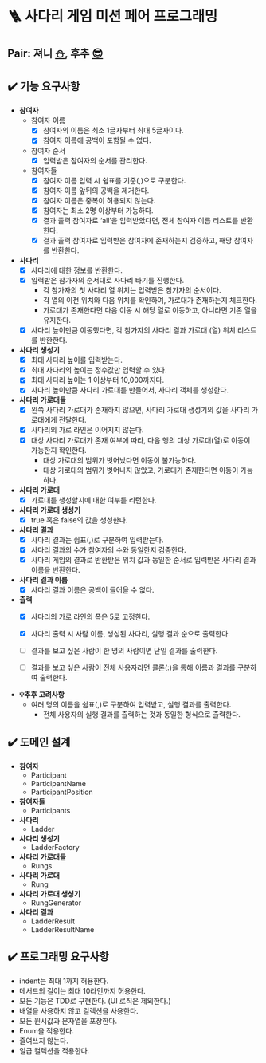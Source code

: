 # 🪜 사다리 게임 미션 페어 프로그래밍


##  Pair: 져니 [⛄️](http://github.com/cl8d), 후추 [😎](https://github.com/Combi153)


## ✔️ 기능 요구사항
- **참여자**
  - 참여자 이름
    - [x] 참여자의 이름은 최소 1글자부터 최대 5글자이다.
    - [x] 참여자 이름에 공백이 포함될 수 없다.
  - 참여자 순서
    - [x] 입력받은 참여자의 순서를 관리한다.
  - 참여자들
    - [x] 참여자 이름 입력 시 쉼표를 기준(,)으로 구분한다.
    - [x] 참여자 이름 앞뒤의 공백을 제거한다.
    - [x] 참여자 이름은 중복이 허용되지 않는다.
    - [x] 참여자는 최소 2명 이상부터 가능하다.
    - [x] 결과 출력 참여자로 ‘all’을 입력받았다면, 전체 참여자 이름 리스트를 반환한다.
    - [x] 결과 출력 참여자로 입력받은 참여자에 존재하는지 검증하고, 해당 참여자를 반환한다.
- **사다리**
  - [x] 사다리에 대한 정보를 반환한다.  
  - [x] 입력받은 참가자의 순서대로 사다리 타기를 진행한다.
    - 각 참가자의 첫 사다리 열 위치는 입력받은 참가자의 순서이다.
    - 각 열의 이전 위치와 다음 위치를 확인하여, 가로대가 존재하는지 체크한다.
    - 가로대가 존재한다면 다음 이동 시 해당 열로 이동하고, 아니라면 기존 열을 유지한다.
  - [x] 사다리 높이만큼 이동했다면, 각 참가자의 사다리 결과 가로대 (열) 위치 리스트를 반환한다.
- **사다리 생성기**
  - [x] 최대 사다리 높이를 입력받는다.
  - [x] 최대 사다리의 높이는 정수값만 입력할 수 있다.
  - [x] 최대 사다리 높이는 1 이상부터 10,000까지다.
  - [x] 사다리 높이만큼 사다리 가로대를 만들어서, 사다리 객체를 생성한다.
- **사다리 가로대들**
  - [x] 왼쪽 사다리 가로대가 존재하지 않으면, 사다리 가로대 생성기의 값을 사다리 가로대에게 전달한다.
  - [x] 사다리의 가로 라인은 이어지지 않는다.
  - [x] 대상 사다리 가로대가 존재 여부에 따라, 다음 행의 대상 가로대(열)로 이동이 가능한지 확인한다.
    - 대상 가로대의 범위가 벗어났다면 이동이 불가능하다.
    - 대상 가로대의 범위가 벗어나지 않았고, 가로대가 존재한다면 이동이 가능하다.
- **사다리 가로대**
  - [x] 가로대를 생성할지에 대한 여부를 리턴한다.
- **사다리 가로대 생성기**
  - [x] true 혹은 false의 값을 생성한다.
- **사다리 결과**
  - [x] 사다리 결과는 쉼표(,)로 구분하여 입력받는다.
  - [x] 사다리 결과의 수가 참여자의 수와 동일한지 검증한다.
  - [x] 사다리 게임의 결과로 반환받은 위치 값과 동일한 순서로 입력받은 사다리 결과 이름을 반환한다.
- **사다리 결과 이름**
  - [x] 사다리 결과 이름은 공백이 들어올 수 없다.
- **출력**
  - [x] 사다리의 가로 라인의 폭은 5로 고정한다.
  - [x] 사다리 출력 시 사람 이름, 생성된 사다리, 실행 결과 순으로 출력한다.
  - [ ] 결과를 보고 싶은 사람이 한 명의 사람이면 단일 결과를 출력한다.
  - [ ] 결과를 보고 싶은 사람이 전체 사용자라면 콜론(:)을 통해 이름과 결과를 구분하여 출력한다.



- **💡추후 고려사항**
  - 여러 명의 이름을 쉼표(,)로 구분하여 입력받고, 실행 결과를 출력한다.
      - 전체 사용자의 실행 결과를 출력하는 것과 동일한 형식으로 출력한다.


## ✔️ 도메인 설계
  - **참여자**
    - Participant 
    - ParticipantName
    - ParticipantPosition
  - **참여자들**
    - Participants
  - **사다리**
    - Ladder
  - **사다리 생성기**
    - LadderFactory
  - **사다리 가로대들**
    - Rungs
  - **사다리 가로대**
    - Rung
  - **사다리 가로대 생성기**
    - RungGenerator
  - **사다리 결과**
    - LadderResult
    - LadderResultName

## ✔️ 프로그래밍 요구사항
- indent는 최대 1까지 허용한다.
- 메서드의 길이는 최대 10라인까지 허용한다.
- 모든 기능은 TDD로 구현한다. (UI 로직은 제외한다.)
- 배열을 사용하지 않고 컬렉션을 사용한다.
- 모든 원시값과 문자열을 포장한다.
- Enum을 적용한다.
- 줄여쓰지 않는다.
- 일급 컬렉션을 적용한다.